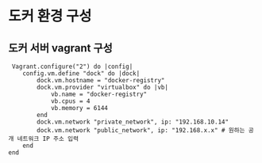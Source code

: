 # 도커 환경 구성
## 도커 서버 vagrant 구성
     Vagrant.configure("2") do |config|
        config.vm.define "dock" do |dock|
            dock.vm.hostname = "docker-registry"
            dock.vm.provider "virtualbox" do |vb|
                vb.name = "docker-registry"
                vb.cpus = 4 
                vb.memory = 6144
            end
            dock.vm.network "private_network", ip: "192.168.10.14"
            dock.vm.network "public_network", ip: "192.168.x.x" # 원하는 공개 네트워크 IP 주소 입력
        end
    end


